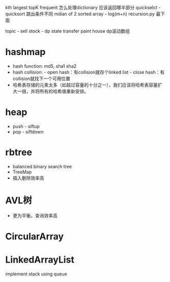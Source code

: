 kth largest
topK frequent 怎么处理dictionary 应该返回哪半部分
quickselct - quicksort 跳出条件不同
mdian of 2 sorted array - log(m+n)
recursion.py 最下面


topic - sell stock - dp state transfer
paint house
dp滚动数组


     


# hashmap
- hash function: md5, sha1 sha2
- hash collision: 
         - open hash：有collision就存个linked list
         - close hash：有collision就找下一个可用位置
- 哈希表存储的元素太多（如超过容量的十分之一），我们应该将哈希表容量扩大一倍，并将所有的哈希值重新安排。 


# heap
- push - siftup
- pop - siftdown


# rbtree
- balanced binary search tree
- TreeMap
- 插入删除效率高



# AVL树
- 更为平衡，查询效率高


# CircularArray
# LinkedArrayList



implement stack using queue








     

    
    



      
